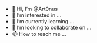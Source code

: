 - 👋 Hi, I’m @Art0nus
- 👀 I’m interested in ...
- 🌱 I’m currently learning ...
- 💞️ I’m looking to collaborate on ...
- 📫 How to reach me ...

<!---
Art0nus/Art0nus is a ✨ special ✨ repository because its `README.md` (this file) appears on your GitHub profile.
You can click the Preview link to take a look at your changes.
--->
